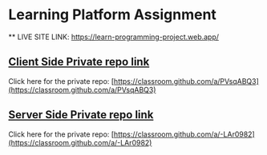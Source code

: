 # Learning Platform Assignment
** LIVE SITE LINK: https://learn-programming-project.web.app/
## [Client Side Private repo link](https://classroom.github.com/a/PVsqABQ3)
Click here for the private repo: [https://classroom.github.com/a/PVsqABQ3](https://classroom.github.com/a/PVsqABQ3)



## [Server Side Private repo link](https://classroom.github.com/a/-LAr0982)
Click here for the private repo: [https://classroom.github.com/a/-LAr0982](https://classroom.github.com/a/-LAr0982)
